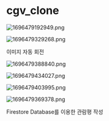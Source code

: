 # cgv_clone

![1696479192949.png](./1696479192949.png)

![1696479329268.png](./1696479329268.png)

이미지 자동 회전


![1696479388840.png](./1696479388840.png)

![1696479434027.png](./1696479434027.png)

![1696479403995.png](./1696479403995.png)

![1696479369378.png](./1696479369378.png)

Firestore Database를 이용한 관람평 작성
